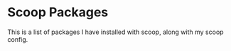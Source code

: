 # Scoop Packages
This is a list of packages I have installed with scoop, along with my scoop config.
